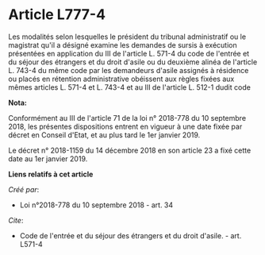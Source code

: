 # Article L777-4

Les modalités selon lesquelles le président du tribunal administratif ou le magistrat qu'il a désigné examine les demandes de
sursis à exécution présentées en application du III de l'article L. 571-4 du code de l'entrée et du séjour des étrangers et
du droit d'asile ou du deuxième alinéa de l'article L. 743-4 du même code par les demandeurs d'asile assignés à résidence ou
placés en rétention administrative obéissent aux règles fixées aux mêmes articles L. 571-4 et L. 743-4 et au III de l'article
L. 512-1 dudit code

**Nota:**

Conformément au III de l'article 71 de la loi n° 2018-778 du 10 septembre 2018, les présentes dispositions entrent en vigueur
à une date fixée par décret en Conseil d'Etat, et au plus tard le 1er janvier 2019.

Le décret n° 2018-1159 du 14 décembre 2018 en son article 23 a fixé cette date au 1er janvier 2019.

**Liens relatifs à cet article**

_Créé par_:

  - Loi n°2018-778 du 10 septembre 2018 - art. 34

_Cite_:

  - Code de l'entrée et du séjour des étrangers et du droit d'asile. - art. L571-4
